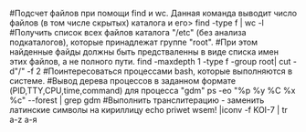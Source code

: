 #Подсчет файлов при помощи find и wc. Данная команда выводит число файлов (в том числе скрытых) каталога и его>
find -type f | wc -l
#Получить список всех файлов каталога "/etc" (без анализа подкаталогов), которые принадлежат группе "root".
#При этом найденные файды должны быть предстваленны в виде списка имен этих файлов, а не полного пути.
find -maxdepth 1 -type f -group root| cut -d"/" -f 2
#Поинтересоваться процессами bash, которые выполняются в системе.
#Вывод дерева процессов в заданном формате (PID,TTY,CPU,time,command) для процесса "gdm"
ps -eo "%p %y %C %x %c" --forest | grep gdm
#Выполнить транслитерацию - заменить латинские символы на кириллицу
echo priwet wsem! |iconv -f KOI-7 | tr a-z а-я
